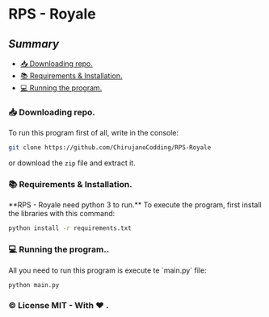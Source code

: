 ﻿# RPS - Royale

## _Summary_
* [📥 Downloading repo.](#download)
* [📚 Requirements  & Installation.](#requirements)
* [💻 Running the program.](#running)

<h3 id=download> 📥 Downloading repo. </h3>
To run this program first of all, write in the console:

```sh
git clone https://github.com/ChirujanoCodding/RPS-Royale
```
or download the `zip` file and extract it.

<h3 id=requirements>📚 Requirements  & Installation.</h3>
**RPS - Royale need python 3 to run.**
To execute the program, first install the libraries with this command:

```sh
python install -r requirements.txt
```
<h3 id=running>💻 Running the program..</h3>
All you need to run this program is execute te `main.py` file:

```sh
python main.py
```


### © License MIT - With ❤️ .
